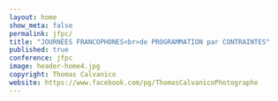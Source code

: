 ```yaml
---
layout: home
show_meta: false
permalink: jfpc/
title: "JOURNÉES FRANCOPHONES<br>de PROGRAMMATION par CONTRAINTES"
published: true
conference: jfpc
image: header-home4.jpg
copyright: Thomas Calvanico
website: https://www.facebook.com/pg/ThomasCalvanicoPhotographe
---
```

